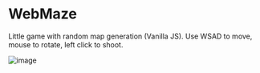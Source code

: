 ﻿# WebMaze

Little game with random map generation (Vanilla JS).
Use WSAD to move, mouse to rotate, left click to shoot.

![image](https://user-images.githubusercontent.com/37743338/133265593-ebccd0f3-d9a7-4c04-aa2e-c2078a2a4d3b.png)
